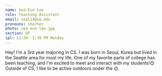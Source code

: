 ```yaml
---
name: Sea-Eun Lee
role: Teaching Assistant
email: seal14@uw.edu
pronouns: she/her
photo: sea-eun-lee.jpg
section: DF
ipl: 12:30--2:30 PM Monday
---
```


Hey! I'm a 3rd year majoring in CS. I was born in Seoul, Korea but lived in the Seattle area for most my life. One of my favorite parts of college has been teaching, and I'm excited to meet and interact with my students!😊 Outside of CS, I like to be active outdoors under the 🌞.
